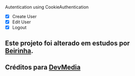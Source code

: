 Autentication using CookieAuthentication

- [x] Create User
- [x] Edit User
- [x] Logout

## Este projeto foi alterado em estudos por [Beirinha](https://github.com/beirinha).
## Créditos para [DevMedia](https://devmedia.com.br)
